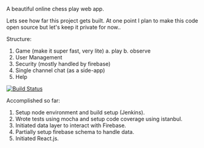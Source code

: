 A beautiful online chess play web app.

Lets see how far this project gets built. At one point I plan to make this code open source but let's keep it private for now..

Structure:

1. Game (make it super fast, very lite)
  a. play
  b. observe
2. User Management
3. Security (mostly handled by firebase)
4. Single channel chat (as a side-app)
5. Help

[![Build Status](http://54.70.105.163:8080/job/Chesslive/badge/icon)](http://54.70.105.163:8080/job/Chesslive/)


Accomplished so far:

1. Setup node environment and build setup (Jenkins).
2. Wrote tests using mocha and setup code coverage using istanbul.
3. Initiated data layer to interact with Firebase.
4. Partially setup firebase schema to handle data.
5. Initiated React.js.
